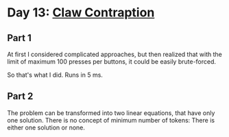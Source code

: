 # Day 13: [Claw Contraption](https://adventofcode.com/2024/day/13)

## Part 1

At first I considered complicated approaches, but then realized that with the limit of maximum 100 presses per buttons, it could be easily brute-forced.

So that's what I did. Runs in 5 ms.

## Part 2

The problem can be transformed into two linear equations, that have only one solution.
There is no concept of minimum number of tokens: There is either one solution or none.